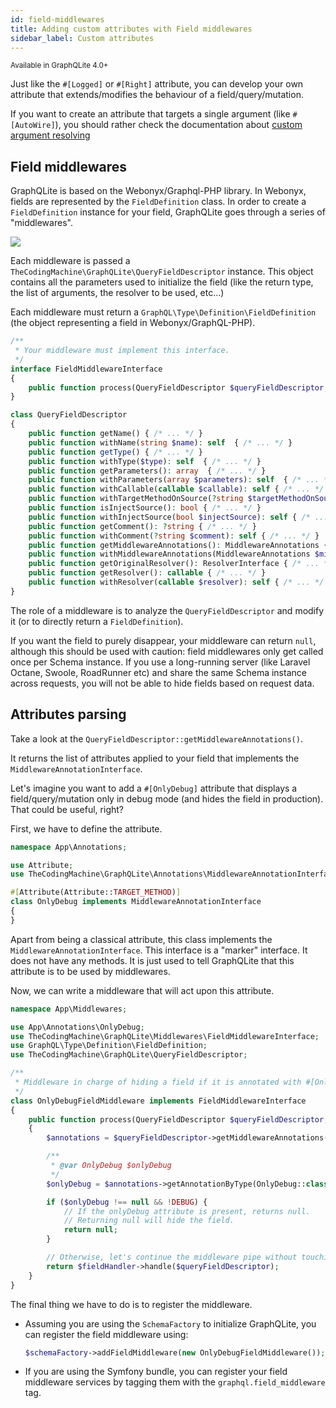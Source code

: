 ```yaml
---
id: field-middlewares
title: Adding custom attributes with Field middlewares
sidebar_label: Custom attributes
---
```


<small>Available in GraphQLite 4.0+</small>

Just like the `#[Logged]` or `#[Right]` attribute, you can develop your own attribute that extends/modifies the behaviour of a field/query/mutation.

<div class="alert alert--warning">
    If you want to create an attribute that targets a single argument (like <code>#[AutoWire]</code>), you should rather check the documentation about <a href="argument-resolving">custom argument resolving</a>
</div>

## Field middlewares

GraphQLite is based on the Webonyx/Graphql-PHP library. In Webonyx, fields are represented by the `FieldDefinition` class.
In order to create a `FieldDefinition` instance for your field, GraphQLite goes through a series of "middlewares".

![](/img/field_middleware.svg)

Each middleware is passed a `TheCodingMachine\GraphQLite\QueryFieldDescriptor` instance. This object contains all the
parameters used to initialize the field (like the return type, the list of arguments, the resolver to be used, etc...)

Each middleware must return a `GraphQL\Type\Definition\FieldDefinition` (the object representing a field in Webonyx/GraphQL-PHP).

```php
/**
 * Your middleware must implement this interface.
 */
interface FieldMiddlewareInterface
{
    public function process(QueryFieldDescriptor $queryFieldDescriptor, FieldHandlerInterface $fieldHandler): ?FieldDefinition;
}
```

```php
class QueryFieldDescriptor
{
    public function getName() { /* ... */ }
    public function withName(string $name): self  { /* ... */ }
    public function getType() { /* ... */ }
    public function withType($type): self  { /* ... */ }
    public function getParameters(): array  { /* ... */ }
    public function withParameters(array $parameters): self  { /* ... */ }
    public function withCallable(callable $callable): self { /* ... */ }
    public function withTargetMethodOnSource(?string $targetMethodOnSource): self { /* ... */ }
    public function isInjectSource(): bool { /* ... */ }
    public function withInjectSource(bool $injectSource): self { /* ... */ }
    public function getComment(): ?string { /* ... */ }
    public function withComment(?string $comment): self { /* ... */ }
    public function getMiddlewareAnnotations(): MiddlewareAnnotations { /* ... */ }
    public function withMiddlewareAnnotations(MiddlewareAnnotations $middlewareAnnotations): self { /* ... */ }
    public function getOriginalResolver(): ResolverInterface { /* ... */ }
    public function getResolver(): callable { /* ... */ }
    public function withResolver(callable $resolver): self { /* ... */ }
}
```

The role of a middleware is to analyze the `QueryFieldDescriptor` and modify it (or to directly return a `FieldDefinition`).

If you want the field to purely disappear, your middleware can return `null`, although this should be used with caution:
field middlewares only get called once per Schema instance. If you use a long-running server (like Laravel Octane, Swoole, RoadRunner etc)
and share the same Schema instance across requests, you will not be able to hide fields based on request data.

## Attributes parsing

Take a look at the `QueryFieldDescriptor::getMiddlewareAnnotations()`.

It returns the list of attributes applied to your field that implements the `MiddlewareAnnotationInterface`.

Let's imagine you want to add a `#[OnlyDebug]` attribute that displays a field/query/mutation only in debug mode (and
hides the field in production). That could be useful, right?

First, we have to define the attribute.

```php title="OnlyDebug.php"
namespace App\Annotations;

use Attribute;
use TheCodingMachine\GraphQLite\Annotations\MiddlewareAnnotationInterface;

#[Attribute(Attribute::TARGET_METHOD)]
class OnlyDebug implements MiddlewareAnnotationInterface
{
}
```

Apart from being a classical attribute, this class implements the `MiddlewareAnnotationInterface`. This interface is a "marker" interface. It does not have any methods. It is just used to tell GraphQLite that this attribute is to be used by middlewares.

Now, we can write a middleware that will act upon this attribute.

```php
namespace App\Middlewares;

use App\Annotations\OnlyDebug;
use TheCodingMachine\GraphQLite\Middlewares\FieldMiddlewareInterface;
use GraphQL\Type\Definition\FieldDefinition;
use TheCodingMachine\GraphQLite\QueryFieldDescriptor;

/**
 * Middleware in charge of hiding a field if it is annotated with #[OnlyDebug] and the DEBUG constant is not set
 */
class OnlyDebugFieldMiddleware implements FieldMiddlewareInterface
{
    public function process(QueryFieldDescriptor $queryFieldDescriptor, FieldHandlerInterface $fieldHandler): ?FieldDefinition
    {
        $annotations = $queryFieldDescriptor->getMiddlewareAnnotations();

        /**
         * @var OnlyDebug $onlyDebug
         */
        $onlyDebug = $annotations->getAnnotationByType(OnlyDebug::class);

        if ($onlyDebug !== null && !DEBUG) {
            // If the onlyDebug attribute is present, returns null.
            // Returning null will hide the field.
            return null;
        }

        // Otherwise, let's continue the middleware pipe without touching anything.
        return $fieldHandler->handle($queryFieldDescriptor);
    }
}
```

The final thing we have to do is to register the middleware.

- Assuming you are using the `SchemaFactory` to initialize GraphQLite, you can register the field middleware using:

  ```php
  $schemaFactory->addFieldMiddleware(new OnlyDebugFieldMiddleware());
  ```

- If you are using the Symfony bundle, you can register your field middleware services by tagging them with the `graphql.field_middleware` tag.
